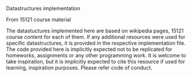 Datastructures implementation

From 15121 course material

The datastuctures implemented here are based on wikipedia pages, 15121 course content for each of them. If any additional resources were used for specific datastructures, it is provided in the respective implementation file. The code provided here is implicitly expected not to be replicated for homeworks, assignments or any other programming work. It is welcome to take inspiration, but it is implicitly expected to cite this resource if used for learning, inspiration purposes. Please refer code of conduct.
